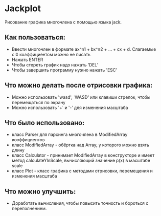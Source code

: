# Jackplot
Рисование графика многочлена с помощью языка jack.

## Как пользоваться:
* Ввести многочлен в формате ax^n1 + bx^n2 + ... + cx + d. Слагаемые с 0 коэффициентом можно не писать
* Нажать ENTER
* Чтобы стереть график надо нажать 'DEL'
* Чтобы завершить программу нужно нажать 'ESC'

## Что можно делать после отрисовки графика:
* Можно использовать 'wasd', 'WASD' или клавиши стрелок, чтобы перемещаться по экрану
* Можно использовать '+' и '-' для изменения масштаба

## Что было использовано:
* класс Parser для парсинга многочлена в ModifiedArray коэффициентов
* класс ModifiedArray - обёртка над Array, у которого можно взять длину
* класс Calculator - принимает ModifiedArray в конструкторе и имеет метод calculateYInScale, вычисляющий значение p(x) в масштабе scale
* класс Plot - класс графика с методами отрисовки, перемещения и изменения масштаба

## Что можно улучшить:
* Доработать вычисления, чтобы повысить точность и бороться с переполнением.